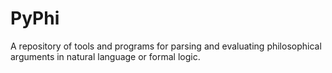 # PyPhi
A repository of tools and programs for parsing and evaluating philosophical arguments in natural language or formal logic.
